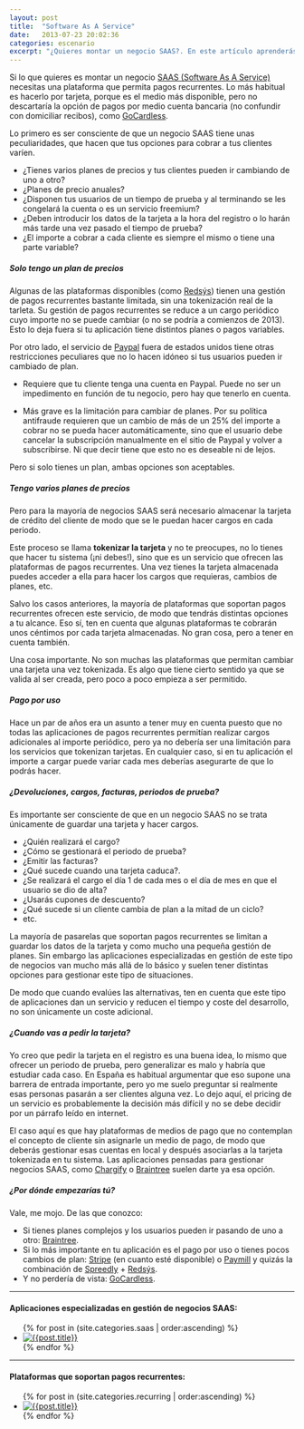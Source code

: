 ```yaml
---
layout: post
title:  "Software As A Service"
date:   2013-07-23 20:02:36
categories: escenario
excerpt: "¿Quieres montar un negocio SAAS?. En este artículo aprenderás lo que requieres de tu pasarela de pago."
---
```


Si lo que quieres es montar un negocio [SAAS (Software As A Service)](http://es.wikipedia.org/wiki/SaaS) necesitas una plataforma que permita pagos recurrentes. Lo más habitual es hacerlo por tarjeta, porque es el medio más disponible, pero no descartaría la opción de pagos por medio cuenta bancaria (no confundir con domiciliar recibos), como [GoCardless](/gocardless/). 

Lo primero es ser consciente de que un negocio SAAS tiene unas peculiaridades, que hacen que tus opciones para cobrar a tus clientes varíen.

- ¿Tienes varios planes de precios y tus clientes pueden ir cambiando de uno a otro?
- ¿Planes de precio anuales?
- ¿Disponen tus usuarios de un tiempo de prueba y al terminando se les congelará la cuenta o es un servicio freemium?
- ¿Deben introducir los datos de la tarjeta a la hora del registro o lo harán más tarde una vez pasado el tiempo de prueba?
- ¿El importe a cobrar a cada cliente es siempre el mismo o tiene una parte variable?

##### Solo tengo un plan de precios

Algunas de las plataformas disponibles (como [Redsýs](/redsys/)) tienen una gestión de pagos recurrentes bastante limitada, sin una tokenización real de la tarleta. Su gestión de pagos recurrentes se reduce a un cargo periódico cuyo importe no se puede cambiar (o no se podría a comienzos de 2013). Esto lo deja fuera si tu aplicación tiene distintos planes o pagos variables.

Por otro lado, el servicio de [Paypal](/paypal/) fuera de estados unidos tiene otras restricciones peculiares que no lo hacen idóneo si tus usuarios pueden ir cambiado de plan.

- Requiere que tu cliente tenga una cuenta en Paypal. Puede no ser un impedimento en función de tu negocio, pero hay que tenerlo en cuenta.

- Más grave es la limitación para cambiar de planes. Por su política antifraude requieren que un cambio de más de un 25% del importe a cobrar no se pueda hacer automáticamente, sino que el usuario debe cancelar la subscripción manualmente en el sitio de Paypal y volver a subscribirse. Ni que decir tiene que esto no es deseable ni de lejos.

Pero si solo tienes un plan, ambas opciones son aceptables.

##### Tengo varios planes de precios

Pero para la mayoría de negocios SAAS será necesario almacenar la tarjeta de crédito del cliente de modo que se le puedan hacer cargos en cada periodo. 

Este proceso se llama **tokenizar la tarjeta** y no te preocupes, no lo tienes que hacer tu sistema (¡ni debes!), sino que es un servicio que ofrecen las plataformas de pagos recurrentes. Una vez tienes la tarjeta almacenada puedes acceder a ella para hacer los cargos que requieras, cambios de planes, etc.

Salvo los casos anteriores, la mayoría de plataformas que soportan pagos recurrentes ofrecen este servicio, de modo que tendrás distintas opciones a tu alcance. Eso sí, ten en cuenta que algunas plataformas te cobrarán unos céntimos por cada tarjeta almacenadas. No gran cosa, pero a tener en cuenta también.

Una cosa importante. No son muchas las plataformas que permitan cambiar una tarjeta una vez tokenizada. Es algo que tiene cierto sentido ya que se valida al ser creada, pero poco a poco empieza a ser permitido.

##### Pago por uso

Hace un par de años era un asunto a tener muy en cuenta puesto que no todas las aplicaciones de pagos recurrentes  permitían realizar cargos adicionales al importe periódico, pero ya no debería ser una limitación para los servicios que tokenizan tarjetas. En cualquier caso, si en tu aplicación el importe a cargar puede variar cada mes deberías asegurarte de que lo podrás hacer.
  
##### ¿Devoluciones, cargos, facturas, periodos de prueba?

Es importante ser consciente de que en un negocio SAAS no se trata únicamente de guardar una tarjeta y hacer cargos. 

- ¿Quién realizará el cargo?
- ¿Cómo se gestionará el periodo de prueba?
- ¿Emitir las facturas?
- ¿Qué sucede cuando una tarjeta caduca?.
- ¿Se realizará el cargo el día 1 de cada mes o el día de mes en que el usuario se dio de alta?
- ¿Usarás cupones de descuento?
- ¿Qué sucede si un cliente cambia de plan a la mitad de un ciclo?
- etc.

La mayoría de pasarelas que soportan pagos recurrentes se limitan a guardar los datos de la tarjeta y como mucho una pequeña gestión de planes. Sin embargo las aplicaciones especializadas en gestión de este tipo de negocios van mucho más allá de lo básico y suelen tener distintas opciones para gestionar este tipo de situaciones.

De modo que cuando evalúes las alternativas, ten en cuenta que este tipo de aplicaciones dan un servicio y reducen el tiempo y coste del desarrollo, no son únicamente un coste adicional.

##### ¿Cuando vas a pedir la tarjeta?

Yo creo que pedir la tarjeta en el registro es una buena idea, lo mismo que ofrecer un periodo de prueba, pero generalizar es malo y habría que estudiar cada caso. En España es habitual argumentar que eso supone una barrera de entrada importante, pero yo me suelo preguntar si realmente esas personas pasarán a ser clientes alguna vez. Lo dejo aquí, el pricing de un servicio es probablemente la decisión más difícil y no se debe decidir por un párrafo leído en internet.

El caso aquí es que hay plataformas de medios de pago que no contemplan el concepto de cliente sin asignarle un medio de pago, de modo que deberás gestionar esas cuentas en local y después asociarlas a la tarjeta tokenizada en tu sistema. Las aplicaciones pensadas para gestionar negocios SAAS, como [Chargify](/chargify/) o [Braintree](/braintree/) suelen darte ya esa opción.

##### ¿Por dónde empezarías tú?

Vale, me mojo. De las que conozco:

- Si tienes planes complejos y los usuarios pueden ir pasando de uno a otro: [Braintree](/braintree/).
- Si lo más importante en tu aplicación es el pago por uso o tienes pocos cambios de plan: [Stripe](/stripe/) (en cuanto esté disponible) o [Paymill](/paymill/) y quizás la combinación de [Spreedly](/spreedly/) + [Redsýs](/redsys/).
- Y no perdería de vista: [GoCardless](/gocardless/).

<hr/>

<h4>Aplicaciones especializadas en gestión de negocios SAAS:</h4>

<ul class="small-block-grid-3 large-block-grid-6">
{% for post in (site.categories.saas | order:ascending) %}
  <li><a href="{{ post.url }}" title="{{post.title}}"><img src="{{ post.gw_logo }}" alt="{{post.title}}"/></a></li>
{% endfor %}
</ul>


<hr/>

<h4>Plataformas que soportan pagos recurrentes:</h4>

<ul class="small-block-grid-3 large-block-grid-6">
{% for post in (site.categories.recurring | order:ascending) %}
  <li><a href="{{ post.url }}" title="{{post.title}}"><img src="{{ post.gw_logo }}" alt="{{post.title}}"/></a></li>
{% endfor %}
</ul>
